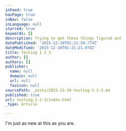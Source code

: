 ```yaml
---
inFeed: true
hasPage: true
inNav: false
inLanguage: null
starred: true
keywords: []
description: Trying to get these things figured out
datePublished: '2015-12-10T01:21:50.774Z'
dateModified: '2015-12-10T01:21:21.078Z'
title: Testing 1 2 3
author: []
authors: []
publisher:
  name: null
  domain: null
  url: null
  favicon: null
sourcePath: _posts/2015-12-10-testing-1-2-3.md
published: true
url: testing-1-2-3/index.html
_type: Article

---
```

I'm just as new at this as you are.